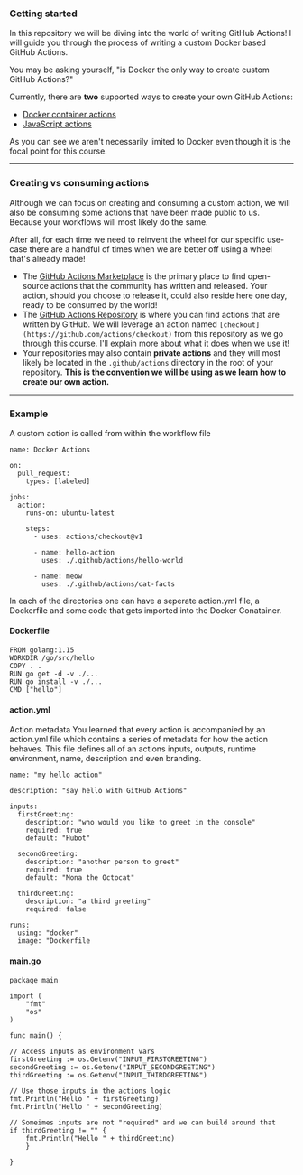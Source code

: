 
### Getting started

In this repository we will be diving into the world of writing GitHub Actions! I will guide you through the process of writing a custom Docker based GitHub Actions.

You may be asking yourself, "is Docker the only way to create custom GitHub Actions?"

Currently, there are **two** supported ways to create your own GitHub Actions:

- [Docker container actions](https://help.github.com/en/actions/automating-your-workflow-with-github-actions/about-actions#docker-container-actions)
- [JavaScript actions](https://help.github.com/en/actions/automating-your-workflow-with-github-actions/about-actions#javascript-actions)

As you can see we aren't necessarily limited to Docker even though it is the focal point for this course.

---

### Creating vs consuming actions

Although we can focus on creating and consuming a custom action, we will also be consuming some actions that have been made public to us. Because your workflows will most likely do the same.

After all, for each time we need to reinvent the wheel for our specific use-case there are a handful of times when we are better off using a wheel that's already made!

- The [GitHub Actions Marketplace](https://github.com/marketplace?type=actions) is the primary place to find open-source actions that the community has written and released. Your action, should you choose to release it, could also reside here one day, ready to be consumed by the world!
- The [GitHub Actions Repository](https://github.com/actions) is where you can find actions that are written by GitHub. We will leverage an action named `[checkout](https://github.com/actions/checkout)` from this repository as we go through this course. I'll explain more about what it does when we use it!
- Your repositories may also contain **private actions** and they will most likely be located in the `.github/actions` directory in the root of your repository. **This is the convention we will be using as we learn how to create our own action.**

---

### Example

A custom action is called from within the workflow file

```
name: Docker Actions

on:
  pull_request:
    types: [labeled]

jobs:
  action:
    runs-on: ubuntu-latest

    steps:
      - uses: actions/checkout@v1

      - name: hello-action
        uses: ./.github/actions/hello-world

      - name: meow
        uses: ./.github/actions/cat-facts
```

In each of the directories one can have a seperate action.yml file, a Dockerfile and some code that gets imported into the Docker Conatainer.

#### Dockerfile
```
FROM golang:1.15
WORKDIR /go/src/hello
COPY . .
RUN go get -d -v ./...
RUN go install -v ./...
CMD ["hello"]
```

#### action.yml

Action metadata
You learned that every action is accompanied by an action.yml file which contains a series of metadata for how the action behaves. This file defines all of an actions inputs, outputs, runtime environment, name, description and even branding.

```
name: "my hello action"

description: "say hello with GitHub Actions"

inputs:
  firstGreeting:
    description: "who would you like to greet in the console"
    required: true
    default: "Hubot"

  secondGreeting:
    description: "another person to greet"
    required: true
    default: "Mona the Octocat"

  thirdGreeting:
    description: "a third greeting"
    required: false

runs:
  using: "docker"
  image: "Dockerfile
```

#### main.go
```
package main

import (
    "fmt"
    "os"
)

func main() {

// Access Inputs as environment vars
firstGreeting := os.Getenv("INPUT_FIRSTGREETING")
secondGreeting := os.Getenv("INPUT_SECONDGREETING")
thirdGreeting := os.Getenv("INPUT_THIRDGREETING")

// Use those inputs in the actions logic
fmt.Println("Hello " + firstGreeting)
fmt.Println("Hello " + secondGreeting)

// Someimes inputs are not "required" and we can build around that
if thirdGreeting != "" {
    fmt.Println("Hello " + thirdGreeting)
    }

}
```

